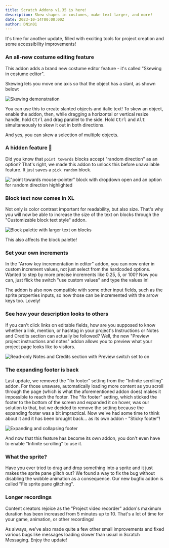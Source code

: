 ```yaml
---
title: Scratch Addons v1.35 is here!
description: Skew shapes in costumes, make text larger, and more!
date: 2023-10-14T00:00:00Z
author: DNin01
---
```


It's time for another update, filled with exciting tools for project creation and some accessibility improvements!

### An all-new costume editing feature

This addon adds a brand new costume editor feature - it's called "Skewing in costume editor".

Skewing lets you move one axis so that the object has a slant, as shown below:

![Skewing demonstration](/assets/img/blog/v1-35-released/skew-demo.gif)

You can use this to create slanted objects and italic text! To skew an object, enable the addon, then, while dragging a horizontal or vertical resize handle, hold <kbd>Ctrl</kbd> and drag parallel to the side. Hold <kbd>Ctrl</kbd> and <kbd>Alt</kbd> simultaneously to skew it out in both directions.

And yes, you can skew a selection of multiple objects.

### A hidden feature 🤫

Did you know that `point towards` blocks accept "random direction" as an option? That's right, we made this addon to unlock this before unavailable feature. It just saves a `pick random` block.

!["point towards mouse-pointer" block with dropdown open and an option for random direction highlighted](/assets/img/blog/v1-35-released/random-dir.png)

### Block text now comes in XL

Not only is color contrast important for readability, but also size. That's why you will now be able to increase the size of the text on blocks through the "Customizable block text style" addon.

![Block palette with larger text on blocks](/assets/img/blog/v1-35-released/large-text.png)

This also affects the block palette!

### Set your own increments

In the "Arrow key incrementation in editor" addon, you can now enter in custom increment values, not just select from the hardcoded options. Wanted to step by more precise increments like 0.25, 5, or 100? Now you can, just flick the switch "use custom values" and type the values in!

The addon is also now compatible with some other input fields, such as the sprite properties inputs, so now those can be incremented with the arrow keys too. Lovely!

### See how your description looks to others

If you can't click links on editable fields, how are you supposed to know whether a link, mention, or hashtag in your project's Instructions or Notes and Credits section can actually be followed? Well, the new "Preview project instructions and notes" addon allows you to preview what your project page looks like to visitors.

![Read-only Notes and Credits section with Preview switch set to on](/assets/img/blog/v1-35-released/preview-notes.png)

### The expanding footer is back

Last update, we removed the "fix footer" setting from the "Infinite scrolling" addon. For those unaware, automatically loading more content as you scroll through the page (which is what the aforementioned addon does) makes it impossible to reach the footer. The "fix footer" setting, which sticked the footer to the bottom of the screen and expanded it on hover, was our solution to that, but we decided to remove the setting because the expanding footer was a bit impractical. Now we've had some time to think about it and it has been brought back... as its own addon - "Sticky footer"!

![Expanding and collapsing footer](/assets/img/blog/v1-35-released/expand-footer.gif)

And now that this feature has become its own addon, you don't even have to enable "Infinite scrolling" to use it.

### What the sprite?

Have you ever tried to drag and drop something into a sprite and it just makes the sprite pane glitch out? We found a way to fix the bug without disabling the wobble animation as a consequence. Our new bugfix addon is called "Fix sprite pane glitching".


### Longer recordings

Content creators rejoice as the "Project video recorder" addon's maximum duration has been increased from 5 minutes up to 10. That's a lot of time for your game, animation, or other recordings!

As always, we've also made quite a few other small improvements and fixed various bugs like messages loading slower than usual in Scratch Messaging. Enjoy the update!

